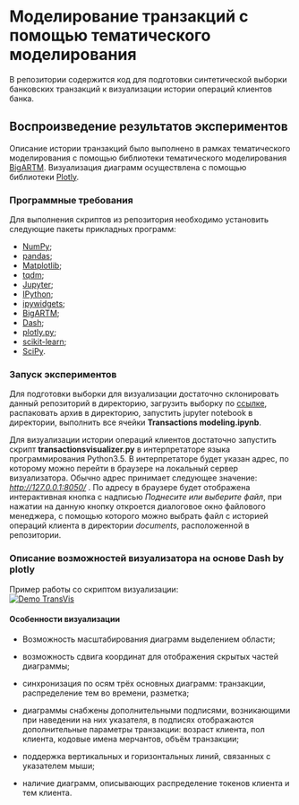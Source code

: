 # Моделирование транзакций с помощью тематического моделирования

В репозитории содержится код для подготовки синтетической выборки банковских транзакций к визуализации истории операций клиентов банка.

## Воспроизведение результатов экспериментов

Описание истории транзакций было выполнено в рамках тематического моделирования с помощью библиотеки тематического моделирования [BigARTM](https://github.com/bigartm/bigartm). Визуализация диаграмм осуществлена с помощью библиотеки [Plotly](https://github.com/plotly).

### Программные требования

Для выполнения скриптов из репозитория необходимо установить следующие пакеты прикладных программ:

* [NumPy](https://github.com/numpy/numpy);
* [pandas](https://github.com/pandas-dev/pandas);
* [Matplotlib](https://github.com/matplotlib/matplotlib);
* [tqdm](https://github.com/noamraph/tqdm);
* [Jupyter](https://github.com/jupyter);
* [IPython](https://github.com/ipython);
* [ipywidgets](https://github.com/jupyter-widgets/ipywidgets);
* [BigARTM](https://github.com/bigartm/bigartm);
* [Dash](https://github.com/bigartm/bigartm);
* [plotly.py](https://github.com/plotly/plotly.py);
* [scikit-learn](https://github.com/scikit-learn/scikit-learn);
* [SciPy](https://github.com/scipy).

### Запуск экспериментов

Для подготовки выборки для визуализации достаточно склонировать данный репозиторий в директорию, загрузить выборку по [ссылке](https://www.kaggle.com/ntnu-testimon/banksim1/downloads/synthetic-data-from-a-financial-payment-system.zip/1), распаковать архив в директорию, запустить jupyter notebook в директории, выполнить все ячейки **Transactions modeling.ipynb**.  

Для визуализации истории операций клиентов достаточно запустить скрипт **transactionsvisualizer.py** в интерпретаторе языка программирования Python3.5. В интерпретаторе будет указан адрес, по которому можно перейти в браузере на локальный сервер визуализатора. Обычно адрес принимает следующее значение: *http://127.0.0.1:8050/* . По адресу в браузере будет отображена интерактивная кнопка с надписью *Поднесите или выберите файл*, при нажатии на данную кнопку откроется диалоговое окно файлового менеджера, с помощью которого можно выбрать файл с историей операций клиента в директории *documents*, расположенной в репозитории.

### Описание возможностей визуализатора на основе Dash by plotly

Пример работы со скриптом визуализации:  
[![Demo TransVis](media/demo.gif)]()

#### Особенности визуализации

* Возможность масштабирования диаграмм выделением области;

* возможность сдвига координат для отображения скрытых частей диаграммы;

* синхронизация по осям трёх основных диаграмм: транзакции, распределение тем во времени, разметка;

* диаграммы снабжены дополнительными подписями, возникающими при наведении на них указателя, в подписях отображаются дополнительные параметры транзакции: возраст клиента, пол клиента, кодовые имена мерчантов, объём транзакции;

* поддержка вертикальных и горизонтальных линий, связанных с указателем мыши;

* наличие диаграмм, описывающих распределение токенов клиента и тем клиента.
